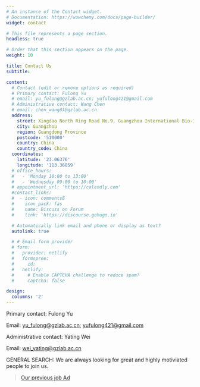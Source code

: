 ```yaml
---
# An instance of the Contact widget.
# Documentation: https://wowchemy.com/docs/page-builder/
widget: contact

# This file represents a page section.
headless: true

# Order that this section appears on the page.
weight: 10

title: Contact Us
subtitle: 

content:
  # Contact (edit or remove options as required)
  # Primary contact: Fulong Yu
  # email: yu_fulong@gzlab.ac.cn; yufulong421@gmail.com
  # Administrative contact: Wang Chen
  # email: chen_wang01@gzlab.ac.cn
  address:
    street: Xingdao North Ring Road No.9, Guangzhou International Bio-Island, Haizhu District
    city: Guangzhou
    region: Guangdong Province
    postcode: '510000'
    country: China
    country_code: China
  coordinates:
    latitude: '23.06376'
    longitude: '113.36859'
  # office_hours:
  #   - 'Monday 10:00 to 13:00'
  #   - 'Wednesday 09:00 to 10:00'
  # appointment_url: 'https://calendly.com'
  #contact_links:
  #  - icon: commentsß
  #    icon_pack: fas
  #    name: Discuss on Forum
  #    link: 'https://discourse.gohugo.io'

  # Automatically link email and phone or display as text?
  autolink: true

  # # Email form provider
  # form:
  #   provider: netlify
  #   formspree:
  #     id:
  #   netlify:
  #     # Enable CAPTCHA challenge to reduce spam?
  #     captcha: false

design:
  columns: '2'
---
```

<!---
# Lorem ipsum dolor sit amet, consectetur adipiscing elit. Integer tempus augue non tempor egestas. Proin nisl nunc, dignissim in accumsan dapibus, auctor ullamcorper neque. Quisque at elit felis. Vestibulum ante ipsum primis in faucibus orci luctus et ultrices posuere cubilia curae; Aenean eget elementum odio. Cras interdum eget risus sit amet aliquet. In volutpat, nisl ut fringilla dignissim, arcu nisl suscipit ante, at accumsan sapien nisl eu eros.
--->

Primary contact: Fulong Yu

Email: yu_fulong@gzlab.ac.cn; yufulong421@gmail.com

Administrative contact: Yating Wei

Email: wei_yating@gzlab.ac.cn

GENERAL SEARCH: 
We are always looking for great and highly motiviated people to join us.   
> [Our previous job Ad](https://mp.weixin.qq.com/s/aQiyurfFb3NXljhOTXLN6Q)


